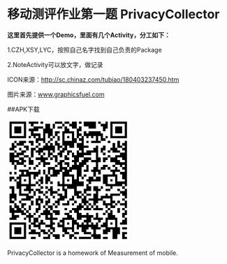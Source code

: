 # 移动测评作业第一题 PrivacyCollector

**这里首先提供一个Demo，里面有几个Activity，分工如下：**

1.CZH,XSY,LYC，按照自己名字找到自己负责的Package

2.NoteActivity可以放文字，做记录

ICON来源：http://sc.chinaz.com/tubiao/180403237450.htm

图片来源：www.graphicsfuel.com

##APK下载

![APK下载](https://github.com/cccisi/PrivacyCollector/blob/master/doc/QR.png)

PrivacyCollector is a homework of Measurement of mobile.
